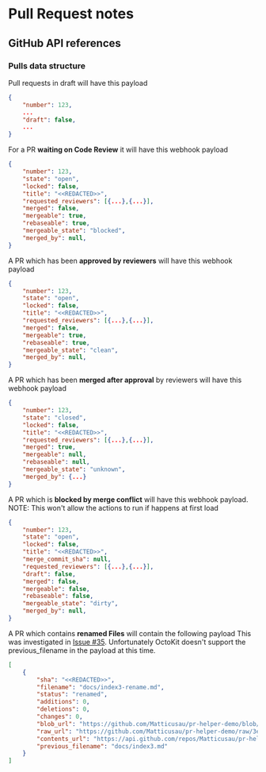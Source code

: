 # Pull Request notes

## GitHub API references

### Pulls data structure

Pull requests in draft will have this payload
```json
{
    "number": 123,
    ...
    "draft": false,
    ...
}
```

For a PR **waiting on Code Review** it will have this webhook payload

```json
{
    "number": 123,
    "state": "open",
    "locked": false,
    "title": "<<REDACTED>>",
    "requested_reviewers": [{...},{...}],
    "merged": false,
    "mergeable": true,
    "rebaseable": true,
    "mergeable_state": "blocked",
    "merged_by": null,
}
```

A PR which has been **approved by reviewers** will have this webhook payload

```json
{
    "number": 123,
    "state": "open",
    "locked": false,
    "title": "<<REDACTED>>",
    "requested_reviewers": [{...},{...}],
    "merged": false,
    "mergeable": true,
    "rebaseable": true,
    "mergeable_state": "clean",
    "merged_by": null,
}
```

A PR which has been **merged after approval** by reviewers will have this webhook payload

```json
{
    "number": 123,
    "state": "closed",
    "locked": false,
    "title": "<<REDACTED>>",
    "requested_reviewers": [{...},{...}],
    "merged": true,
    "mergeable": null,
    "rebaseable": null,
    "mergeable_state": "unknown",
    "merged_by": {...}
}
```

A PR which is **blocked by merge conflict** will have this webhook payload.
NOTE: This won't allow the actions to run if happens at first load

```json
{
    "number": 123,
    "state": "open",
    "locked": false,
    "title": "<<REDACTED>>",
    "merge_commit_sha": null,
    "requested_reviewers": [{...},{...}],
    "draft": false,
    "merged": false,
    "mergeable": false,
    "rebaseable": false,
    "mergeable_state": "dirty",
    "merged_by": null,
}
```

A PR which contains **renamed Files** will contain the following payload
This was investigated in [Issue #35](https://github.com/Matticusau/pr-helper/issues/35). Unfortunately OctoKit doesn't support the previous_filename in the payload at this time.

```json
[
    {
        "sha": "<<REDACTED>>",
        "filename": "docs/index3-rename.md",
        "status": "renamed",
        "additions": 0,
        "deletions": 0,
        "changes": 0,
        "blob_url": "https://github.com/Matticusau/pr-helper-demo/blob/3e05e6895b10c655b76a88cd8e38901fb8d834a8/docs/index3-rename.md",
        "raw_url": "https://github.com/Matticusau/pr-helper-demo/raw/3e05e6895b10c655b76a88cd8e38901fb8d834a8/docs/index3-rename.md",
        "contents_url": "https://api.github.com/repos/Matticusau/pr-helper-demo/contents/docs/index3-rename.md?ref=3e05e6895b10c655b76a88cd8e38901fb8d834a8",
        "previous_filename": "docs/index3.md"
    }
]
```
